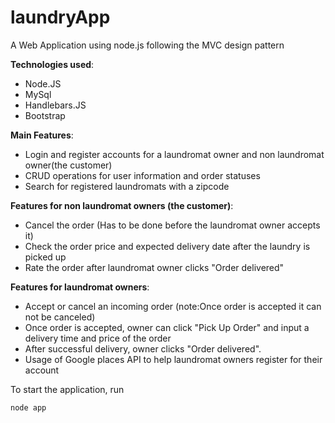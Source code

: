 # laundryApp
 
 A Web Application using node.js following the MVC design pattern


**Technologies used**:


* Node.JS
* MySql
* Handlebars.JS
* Bootstrap


**Main Features**:
* Login and register accounts for a laundromat owner and non laundromat owner(the customer)
* CRUD operations for user information and order statuses
* Search for registered laundromats with a zipcode



**Features for non laundromat owners (the customer)**:
* Cancel the order (Has to be done before the laundromat owner accepts it)
* Check the order price and expected delivery date after the laundry is picked up
* Rate the order after laundromat owner clicks "Order delivered"


**Features for laundromat owners**:
* Accept or cancel an incoming order  (note:Once order is accepted it can not be canceled)
* Once order is accepted, owner can click "Pick Up Order" and input a delivery time and price of the order
* After successful delivery, owner clicks "Order delivered".
* Usage of Google places API to help laundromat owners register for their account

To start the application, run
```
node app
```
